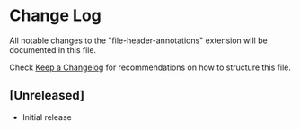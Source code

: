 # Change Log

All notable changes to the "file-header-annotations" extension will be documented in this file.

Check [Keep a Changelog](http://keepachangelog.com/) for recommendations on how to structure this file.

## [Unreleased]

- Initial release